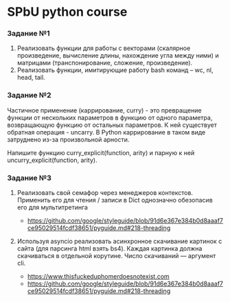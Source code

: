 # SPbU python course

### Задание №1

1. Реализовать функции для работы с векторами (скалярное произведение, вычисление длины, нахождение угла между ними)
   и матрицами (транспонирование, сложение, произведение).
2. Реализовать функции, имитирующие работу bash команд – wc, nl, head, tail.

### Задание №2

Частичное применение (каррирование, curry) - это превращение функции от нескольких параметров в функцию от одного
параметра, возвращающую функцию от остальных параметров. К ней существует обратная операция - uncarry. В Python
каррирование в таком виде затруднено из-за произвольной арности.

Напишите функцию curry_explicit(function, arity) и парную к ней uncurry_explicit(function, arity).

### Задание №3

1. Реализовать свой семафор через менеджеров контекстов. Применить его для чтения / записи в Dict однозначно обезопасив
   его для мультитретинга

    - https://github.com/google/styleguide/blob/91d6e367e384b0d8aaaf7ce95029514fcdf38651/pyguide.md#218-threading
2. Используя asyncio реализовать асинхронное скачивание картинок с сайта
   (для парсинга html взять bs4). Каждая картинка должна скачиваться в отдельной корутине. Число скачиваний — аргумент
   cli. 
    - https://www.thisfuckeduphomerdoesnotexist.com
    - https://github.com/google/styleguide/blob/91d6e367e384b0d8aaaf7ce95029514fcdf38651/pyguide.md#218-threading

